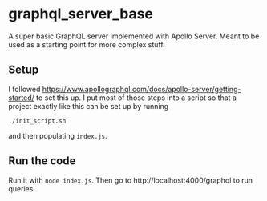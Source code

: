 # graphql_server_base
A super basic GraphQL server implemented with Apollo Server. Meant to be used as a starting point for more complex stuff.
## Setup

I followed https://www.apollographql.com/docs/apollo-server/getting-started/ to set this up. I put most of those steps into a script so that a project exactly like this can be set up by running
```
./init_script.sh
```
and then populating `index.js`.

## Run the code

Run it with `node index.js`. Then go to http://localhost:4000/graphql to run queries.
